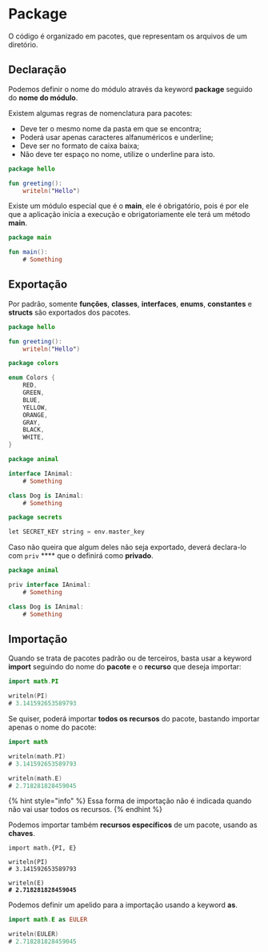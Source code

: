 # Package

O código é organizado em pacotes, que representam os arquivos de um diretório.

## Declaração

Podemos definir o nome do módulo através da keyword **package** seguido do **nome do módulo**.

Existem algumas regras de nomenclatura para pacotes:

* Deve ter o mesmo nome da pasta em que se encontra;
* Poderá usar apenas caracteres alfanuméricos e underline;
* Deve ser no formato de caixa baixa;
* Não deve ter espaço no nome, utilize o underline para isto.

```kotlin
package hello

fun greeting():
    writeln("Hello")
```

Existe um módulo especial que é o **main**, ele é obrigatório, pois é por ele que a aplicação inicia a execução e obrigatoriamente ele terá um método **main**.

```kotlin
package main

fun main():
    # Something
```

## Exportação

Por padrão, somente **funções**, **classes**, **interfaces**, **enums**, **constantes** e **structs** são exportados dos pacotes.

```kotlin
package hello

fun greeting():
    writeln("Hello")
```

```kotlin
package colors

enum Colors {
    RED,
    GREEN,
    BLUE,
    YELLOW,
    ORANGE,
    GRAY,
    BLACK,
    WHITE,
}
```

```kotlin
package animal

interface IAnimal:
    # Something

class Dog is IAnimal:
    # Something
```

```kotlin
package secrets

let SECRET_KEY string = env.master_key
```

Caso não queira que algum deles não seja exportado, deverá declara-lo com `priv` **** que o definirá como **privado**.

```kotlin
package animal

priv interface IAnimal:
    # Something

class Dog is IAnimal:
    # Something
```

## Importação

Quando se trata de pacotes padrão ou de terceiros, basta usar a keyword **import** seguindo do nome do **pacote** e o **recurso** que deseja importar:

```kotlin
import math.PI

writeln(PI)
# 3.141592653589793
```

Se quiser, poderá importar **todos os recursos** do pacote, bastando importar apenas o nome do pacote:

```kotlin
import math

writeln(math.PI)
# 3.141592653589793

writeln(math.E)
# 2.718281828459045
```

{% hint style="info" %}
Essa forma de importação não é indicada quando não vai usar todos os recursos.
{% endhint %}

Podemos importar também **recursos específicos** de um pacote, usando as **chaves**.

<pre class="language-kotlin"><code class="lang-kotlin">import math.{PI, E}

writeln(PI)
# 3.141592653589793

writeln(E)
<strong># 2.718281828459045</strong></code></pre>

Podemos definir um apelido para a importação usando a keyword **as**.

```kotlin
import math.E as EULER

writeln(EULER)
# 2.718281828459045
```
